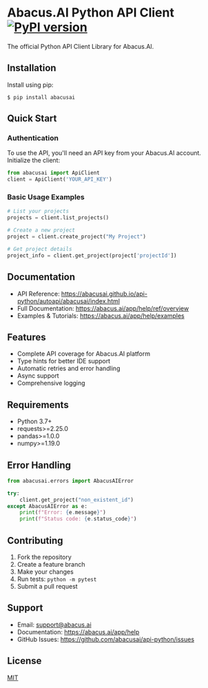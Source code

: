 # Abacus.AI Python API Client [![PyPI version](https://badge.fury.io/py/abacusai.svg)](https://badge.fury.io/py/abacusai)

The official Python API Client Library for Abacus.AI.

## Installation

Install using pip:

```console
$ pip install abacusai
```

## Quick Start

### Authentication

To use the API, you'll need an API key from your Abacus.AI account. Initialize the client:

```python
from abacusai import ApiClient
client = ApiClient('YOUR_API_KEY')
```

### Basic Usage Examples

```python
# List your projects
projects = client.list_projects()

# Create a new project
project = client.create_project("My Project")

# Get project details
project_info = client.get_project(project['projectId'])
```

## Documentation

- API Reference: https://abacusai.github.io/api-python/autoapi/abacusai/index.html
- Full Documentation: https://abacus.ai/app/help/ref/overview
- Examples & Tutorials: https://abacus.ai/app/help/examples

## Features

- Complete API coverage for Abacus.AI platform
- Type hints for better IDE support
- Automatic retries and error handling
- Async support
- Comprehensive logging

## Requirements

- Python 3.7+
- requests>=2.25.0
- pandas>=1.0.0
- numpy>=1.19.0

## Error Handling

```python
from abacusai.errors import AbacusAIError

try:
    client.get_project("non_existent_id")
except AbacusAIError as e:
    print(f"Error: {e.message}")
    print(f"Status code: {e.status_code}")
```

## Contributing

1. Fork the repository
2. Create a feature branch
3. Make your changes
4. Run tests: `python -m pytest`
5. Submit a pull request

## Support

- Email: support@abacus.ai
- Documentation: https://abacus.ai/app/help
- GitHub Issues: https://github.com/abacusai/api-python/issues

## License

[MIT](https://github.com/abacusai/api-python/blob/main/LICENSE)
